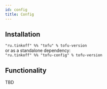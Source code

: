 ```yaml
---
id: config
title: Config
---
```


## Installation
`"ru.tinkoff" %% "tofu" % tofu-version`  
or as a standalone dependency:   
`"ru.tinkoff" %% "tofu-config" % tofu-version`  

## Functionality
TBD
